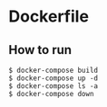 # Dockerfile
## How to run
```
$ docker-compose build
$ docker-compose up -d
$ docker-compose ls -a
$ docker-compose down
```
